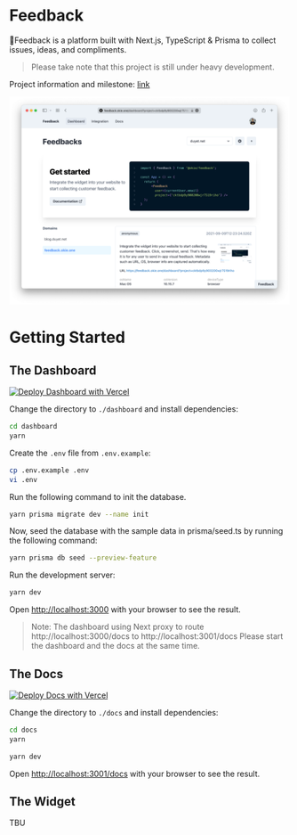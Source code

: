 # Feedback

🤙Feedback is a platform built with Next.js, TypeScript & Prisma to collect issues, ideas, and compliments.

> Please take note that this project is still under heavy development.

Project information and milestone: [link](https://duyet.notion.site/feedback-okie-one-235f310b198946b184d3617cf3d50de6)

![Screenshot](./dashboard/public/landing.png)

# Getting Started

## The Dashboard

[![Deploy Dashboard with Vercel](https://vercel.com/button)](https://vercel.com/new/clone?repository-url=https%3A%2F%2Fgithub.com%2Fduyet%2Ffeedback%2Ftree%2Fmain%2Fdashboard&env=GITHUB_ID,GITHUB_SECRET,GOOGLE_ID,GOOGLE_SECRET,DATABASE_URL,DOCS_URL,NEXTAUTH_URL,SENDGRID_API_KEY,EMAIL_SERVER,EMAIL_FROM)

Change the directory to `./dashboard` and install dependencies:

```bash
cd dashboard
yarn
```

Create the `.env` file from `.env.example`:

```bash
cp .env.example .env
vi .env
```

Run the following command to init the database.

```bash
yarn prisma migrate dev --name init
```

Now, seed the database with the sample data in prisma/seed.ts by running the following command:

```bash
yarn prisma db seed --preview-feature
```

Run the development server:

```bash
yarn dev
```

Open [http://localhost:3000](http://localhost:3000) with your browser to see the result.

> Note: The dashboard using Next proxy to route http://localhost:3000/docs to http://localhost:3001/docs
> Please start the dashboard and the docs at the same time.

## The Docs

[![Deploy Docs with Vercel](https://vercel.com/button)](https://vercel.com/new/clone?repository-url=https%3A%2F%2Fgithub.com%2Fduyet%2Ffeedback%2Ftree%2Fmain%2Fdocs)

Change the directory to `./docs` and install dependencies:

```bash
cd docs
yarn
```

```bash
yarn dev
```

Open [http://localhost:3001/docs](http://localhost:3001/docs) with your browser to see the result.

## The Widget

TBU
